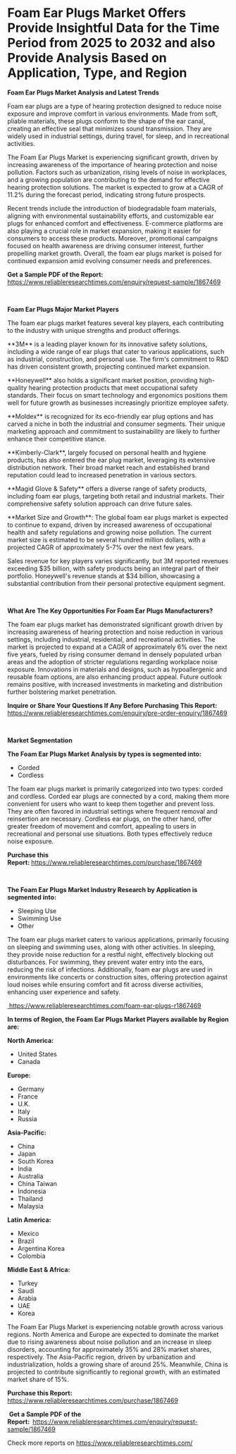 <p><h1>Foam Ear Plugs Market Offers Provide Insightful Data for the Time Period from 2025 to 2032 and also Provide Analysis Based on Application, Type, and Region</h1></p><p><strong>Foam Ear Plugs Market Analysis and Latest Trends</strong></p>
<p><p>Foam ear plugs are a type of hearing protection designed to reduce noise exposure and improve comfort in various environments. Made from soft, pliable materials, these plugs conform to the shape of the ear canal, creating an effective seal that minimizes sound transmission. They are widely used in industrial settings, during travel, for sleep, and in recreational activities.</p><p>The Foam Ear Plugs Market is experiencing significant growth, driven by increasing awareness of the importance of hearing protection and noise pollution. Factors such as urbanization, rising levels of noise in workplaces, and a growing population are contributing to the demand for effective hearing protection solutions. The market is expected to grow at a CAGR of 11.2% during the forecast period, indicating strong future prospects. </p><p>Recent trends include the introduction of biodegradable foam materials, aligning with environmental sustainability efforts, and customizable ear plugs for enhanced comfort and effectiveness. E-commerce platforms are also playing a crucial role in market expansion, making it easier for consumers to access these products. Moreover, promotional campaigns focused on health awareness are driving consumer interest, further propelling market growth. Overall, the foam ear plugs market is poised for continued expansion amid evolving consumer needs and preferences.</p></p>
<p><strong>Get a Sample PDF of the Report:&nbsp;</strong> <a href="https://www.reliableresearchtimes.com/enquiry/request-sample/1867469?utm_campaign=3219&utm_medium=2&utm_source=Github&utm_content=ia&utm_term=04042025&utm_id=foam-ear-plugs">https://www.reliableresearchtimes.com/enquiry/request-sample/1867469</a></p>
<p>&nbsp;</p>
<p><strong>Foam Ear Plugs Major Market Players</strong></p>
<p><p>The foam ear plugs market features several key players, each contributing to the industry with unique strengths and product offerings. </p><p>**3M** is a leading player known for its innovative safety solutions, including a wide range of ear plugs that cater to various applications, such as industrial, construction, and personal use. The firm's commitment to R&D has driven consistent growth, projecting continued market expansion. </p><p>**Honeywell** also holds a significant market position, providing high-quality hearing protection products that meet occupational safety standards. Their focus on smart technology and ergonomics positions them well for future growth as businesses increasingly prioritize employee safety.</p><p>**Moldex** is recognized for its eco-friendly ear plug options and has carved a niche in both the industrial and consumer segments. Their unique marketing approach and commitment to sustainability are likely to further enhance their competitive stance.</p><p>**Kimberly-Clark**, largely focused on personal health and hygiene products, has also entered the ear plug market, leveraging its extensive distribution network. Their broad market reach and established brand reputation could lead to increased penetration in various sectors.</p><p>**Magid Glove & Safety** offers a diverse range of safety products, including foam ear plugs, targeting both retail and industrial markets. Their comprehensive safety solution approach can drive future sales.</p><p>**Market Size and Growth**: The global foam ear plugs market is expected to continue to expand, driven by increased awareness of occupational health and safety regulations and growing noise pollution. The current market size is estimated to be several hundred million dollars, with a projected CAGR of approximately 5-7% over the next few years.</p><p>Sales revenue for key players varies significantly, but 3M reported revenues exceeding $35 billion, with safety products being an integral part of their portfolio. Honeywell's revenue stands at $34 billion, showcasing a substantial contribution from their personal protective equipment segment.</p></p>
<p>&nbsp;</p>
<p><strong>What Are The Key Opportunities For Foam Ear Plugs Manufacturers?</strong></p>
<p><p>The foam ear plugs market has demonstrated significant growth driven by increasing awareness of hearing protection and noise reduction in various settings, including industrial, residential, and recreational activities. The market is projected to expand at a CAGR of approximately 6% over the next five years, fueled by rising consumer demand in densely populated urban areas and the adoption of stricter regulations regarding workplace noise exposure. Innovations in materials and designs, such as hypoallergenic and reusable foam options, are also enhancing product appeal. Future outlook remains positive, with increased investments in marketing and distribution further bolstering market penetration.</p></p>
<p><strong>Inquire or Share Your Questions If Any Before Purchasing This Report:</strong> <a href="https://www.reliableresearchtimes.com/enquiry/pre-order-enquiry/1867469?utm_campaign=3219&utm_medium=2&utm_source=Github&utm_content=ia&utm_term=04042025&utm_id=foam-ear-plugs">https://www.reliableresearchtimes.com/enquiry/pre-order-enquiry/1867469</a></p>
<p>&nbsp;</p>
<p><strong>Market Segmentation</strong></p>
<p><strong>The Foam Ear Plugs Market Analysis by types is segmented into:</strong></p>
<p><ul><li>Corded</li><li>Cordless</li></ul></p>
<p><p>The foam ear plugs market is primarily categorized into two types: corded and cordless. Corded ear plugs are connected by a cord, making them more convenient for users who want to keep them together and prevent loss. They are often favored in industrial settings where frequent removal and reinsertion are necessary. Cordless ear plugs, on the other hand, offer greater freedom of movement and comfort, appealing to users in recreational and personal use situations. Both types effectively reduce noise exposure.</p></p>
<p><strong>Purchase this Report:&nbsp;</strong><a href="https://www.reliableresearchtimes.com/purchase/1867469?utm_campaign=3219&utm_medium=2&utm_source=Github&utm_content=ia&utm_term=04042025&utm_id=foam-ear-plugs">https://www.reliableresearchtimes.com/purchase/1867469</a></p>
<p>&nbsp;</p>
<p><strong>The Foam Ear Plugs Market Industry Research by Application is segmented into:</strong></p>
<p><ul><li>Sleeping Use</li><li>Swimming Use</li><li>Other</li></ul></p>
<p><p>The foam ear plugs market caters to various applications, primarily focusing on sleeping and swimming uses, along with other activities. In sleeping, they provide noise reduction for a restful night, effectively blocking out disturbances. For swimming, they prevent water entry into the ears, reducing the risk of infections. Additionally, foam ear plugs are used in environments like concerts or construction sites, offering protection against loud noises while ensuring comfort and fit across diverse activities, enhancing user experience and safety.</p></p>
<p><a href="https://www.reliableresearchtimes.com/foam-ear-plugs-r1867469?utm_campaign=3219&utm_medium=2&utm_source=Github&utm_content=ia&utm_term=04042025&utm_id=foam-ear-plugs">&nbsp;https://www.reliableresearchtimes.com/foam-ear-plugs-r1867469</a></p>
<p><strong>In terms of Region, the Foam Ear Plugs Market Players available by Region are:</strong></p>
<p>
    <p> <strong> North America: </strong>
        <ul>
            <li>United States</li>
            <li>Canada</li>
        </ul>
        </p> 
    <p> <strong> Europe: </strong>
        <ul>
            <li>Germany</li>
            <li>France</li>
            <li>U.K.</li>
            <li>Italy</li>
            <li>Russia</li>
        </ul>
        </p> 
    <p> <strong> Asia-Pacific: </strong>
        <ul>
            <li>China</li>
            <li>Japan</li>
            <li>South Korea</li>
            <li>India</li>
            <li>Australia</li>
            <li>China Taiwan</li>
            <li>Indonesia</li>
            <li>Thailand</li>
            <li>Malaysia</li>
        </ul>
        </p> 
    <p> <strong> Latin America: </strong>
        <ul>
            <li>Mexico</li>
            <li>Brazil</li>
            <li>Argentina Korea</li>
            <li>Colombia</li>
        </ul>
        </p> 
    <p> <strong> Middle East & Africa: </strong>
        <ul>
            <li>Turkey</li>
            <li>Saudi</li>
            <li>Arabia</li>
            <li>UAE</li>
            <li>Korea</li>
        </ul>
    </p>
    </p>
<p><p>The Foam Ear Plugs Market is experiencing notable growth across various regions. North America and Europe are expected to dominate the market due to rising awareness about noise pollution and an increase in sleep disorders, accounting for approximately 35% and 28% market shares, respectively. The Asia-Pacific region, driven by urbanization and industrialization, holds a growing share of around 25%. Meanwhile, China is projected to contribute significantly to regional growth, with an estimated market share of 15%.</p></p>
<p><strong>Purchase this Report: </strong><a href="https://www.reliableresearchtimes.com/purchase/1867469?utm_campaign=3219&utm_medium=2&utm_source=Github&utm_content=ia&utm_term=04042025&utm_id=foam-ear-plugs">https://www.reliableresearchtimes.com/purchase/1867469</a></p>
<p>&nbsp;<strong>Get a Sample PDF of the Report:&nbsp;&nbsp;</strong><a href="https://www.reliableresearchtimes.com/enquiry/request-sample/1867469?utm_campaign=3219&utm_medium=2&utm_source=Github&utm_content=ia&utm_term=04042025&utm_id=foam-ear-plugs">https://www.reliableresearchtimes.com/enquiry/request-sample/1867469</a></p>
<p><strong></strong></p>
<p>Check more reports on <a href="https://www.reliableresearchtimes.com/?utm_campaign=3219&utm_medium=2&utm_source=Github&utm_content=ia&utm_term=04042025&utm_id=foam-ear-plugs">https://www.reliableresearchtimes.com/</a></p>